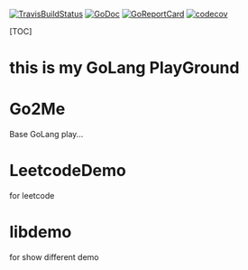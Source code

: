 [![TravisBuildStatus](https://api.travis-ci.org/sinlov/GoLang-PlayGround.svg?branch=master)](https://travis-ci.org/sinlov/GoLang-PlayGround)
[![GoDoc](https://godoc.org/github.com/sinlov/GoLang-PlayGround?status.png)](https://godoc.org/github.com/sinlov/GoLang-PlayGround/)
[![GoReportCard](https://goreportcard.com/badge/github.com/sinlov/GoLang-PlayGround)](https://goreportcard.com/report/github.com/sinlov/GoLang-PlayGround)
[![codecov](https://codecov.io/gh/sinlov/GoLang-PlayGround/branch/master/graph/badge.svg)](https://codecov.io/gh/sinlov/GoLang-PlayGround)

[TOC]

# this is my GoLang PlayGround

# Go2Me

Base GoLang play...

# LeetcodeDemo

for leetcode

# libdemo

for show different demo